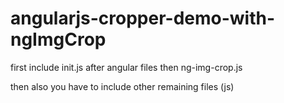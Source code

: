 # angularjs-cropper-demo-with-ngImgCrop



first include init.js after angular files
then ng-img-crop.js

then also you have to include other remaining files (js)


<script src="http://localhost/resources/assets/js/common/classes/crop-area-circle.js"></script>

<script src="http://localhost/resources/assets/js/common/classes/crop-area-square.js"></script>

<script src="http://localhost/resources/assets/js/common/classes/crop-area.js"></script>

<script src="http://localhost/resources/assets/js/common/classes/crop-canvas.js"></script>

<script src="http://localhost/resources/assets/js/common/classes/crop-exif.js"></script>

<script src="http://localhost/resources/assets/js/common/classes/crop-host.js"></script>

<script src="http://localhost/resources/assets/js/common/classes/crop-pubsub.js"></script>
